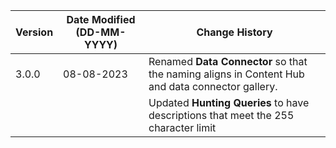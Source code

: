 | **Version** | **Date Modified (DD-MM-YYYY)** | **Change History**                          |
|-------------|--------------------------------|---------------------------------------------|
| 3.0.0       | 08-08-2023                     | Renamed **Data Connector** so that the naming aligns in Content Hub and data connector gallery.   |
|             |                                | Updated **Hunting Queries** to have descriptions that meet the 255 character limit      |

